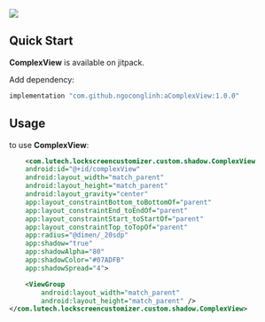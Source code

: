 [![](https://jitpack.io/v/sakacyber/html-textview.svg)](https://jitpack.io/#sakacyber/html-textview)

## Quick Start

**ComplexView** is available on jitpack.

Add dependency:

```groovy
implementation "com.github.ngoconglinh:aComplexView:1.0.0"
```

## Usage

to use **ComplexView**:

```xml
    <com.lutech.lockscreencustomizer.custom.shadow.ComplexView
    android:id="@+id/complexView"
    android:layout_width="match_parent"
    android:layout_height="match_parent"
    android:layout_gravity="center"
    app:layout_constraintBottom_toBottomOf="parent"
    app:layout_constraintEnd_toEndOf="parent"
    app:layout_constraintStart_toStartOf="parent"
    app:layout_constraintTop_toTopOf="parent"
    app:radius="@dimen/_20sdp"
    app:shadow="true"
    app:shadowAlpha="80"
    app:shadowColor="#07ADFB"
    app:shadowSpread="4">

    <ViewGroup
        android:layout_width="match_parent"
        android:layout_height="match_parent" />
</com.lutech.lockscreencustomizer.custom.shadow.ComplexView>
```
